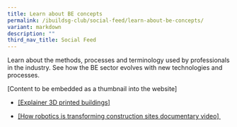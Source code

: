 ```yaml
---
title: Learn about BE concepts
permalink: /ibuildsg-club/social-feed/learn-about-be-concepts/
variant: markdown
description: ""
third_nav_title: Social Feed
---
```

<p>Learn about the methods, processes and terminology used by professionals
in the industry. See how the BE sector evolves with new technologies and
processes.&nbsp;</p>
<p>[Content to be embedded as a thumbnail into the website]</p>
<ul>
<li>
<p><a href="https://www.facebook.com/share/p/19PQJ41cXM/" rel="noopener noreferrer nofollow" target="_blank"><u>[Explainer 3D printed buildings]</u></a>
</p>
</li>
<li>
<p><a href="https://www.facebook.com/share/v/1CPMZHa98b/" rel="noopener noreferrer nofollow" target="_blank"><u>[How robotics is transforming construction sites documentary video]</u></a><u> </u>&nbsp;</p>
</li>
</ul>
<p>
<br>
</p>